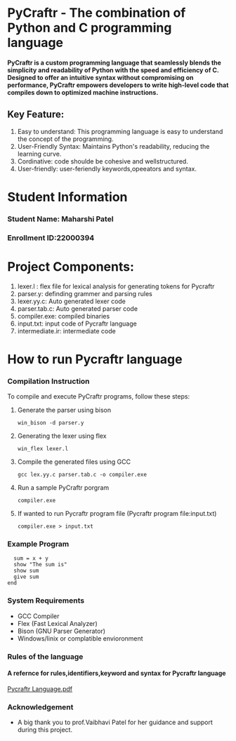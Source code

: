 # PyCraftr - The combination of Python and C programming language

#### PyCraftr is a custom programming language that seamlessly blends the simplicity and readability of Python with the speed and efficiency of C. Designed to offer an intuitive syntax without compromising on performance, PyCraftr empowers developers to write high-level code that compiles down to optimized machine instructions.

## Key Feature:

  1. Easy to understand: This programming language is easy to understand the concept of the programming.
  2. User-Friendly Syntax: Maintains Python's readability, reducing the learning curve.
  3. Cordinative: code shoulde be cohesive and wellstructured.
  4. User-friendly: user-feriendly keywords,opeeators and syntax.
  

# Student Information

  ### **Student Name: Maharshi Patel**  
  ### **Enrollment ID:22000394**

# Project Components: 
  1. lexer.l : flex file for lexical analysis for generating tokens for Pycraftr
  2. parser.y: definding grammer and parsing rules 
  3. lexer.yy.c: Auto generated lexer code 
  4. parser.tab.c: Auto generated parser code 
  5. compiler.exe: compiled binaries
  6. input.txt: input code of Pycraftr language
  7. intermediate.ir: intermediate code

# How to run Pycraftr language

### Compilation Instruction
To compile and execute PyCraftr programs, follow these steps:
1. Generate the parser using bison
   
   ```win_bison -d parser.y  ```
2. Generating the lexer using flex
   
    ```win_flex lexer.l```
3. Compile the generated files using GCC

   ```gcc lex.yy.c parser.tab.c -o compiler.exe```

4. Run a sample PyCraftr porgram

   ```compiler.exe```
  
5. If wanted to run Pycraftr program file (Pycraftr program file:input.txt) 

   ```compiler.exe > input.txt ```

### Example Program

``` start add x, y:
  sum = x + y
  show "The sum is"
  show sum
  give sum
end
```

### System Requirements

- GCC Compiler
- Flex (Fast Lexical Analyzer)
- Bison (GNU Parser Generator)
- Windows/linix or complatible envioronment


### Rules of the language
####  A refernce for rules,identifiers,keyword and syntax for Pycraftr language 
[Pycraftr Language.pdf](./Pycraftr.pdf)

### Acknowledgement
- A big thank you to prof.Vaibhavi Patel for her guidance and support during this project.




  



